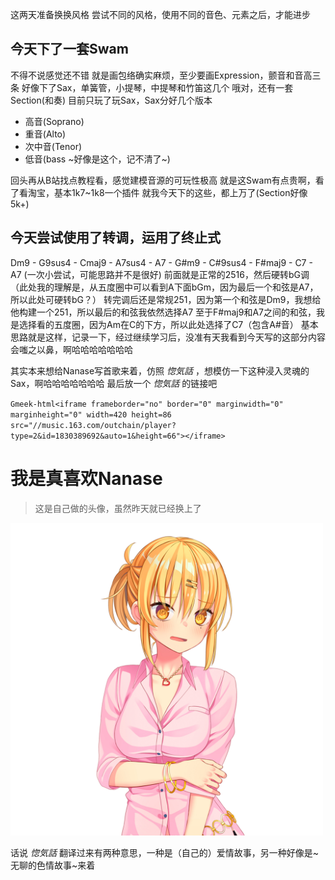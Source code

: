 这两天准备换换风格
尝试不同的风格，使用不同的音色、元素之后，才能进步

## 今天下了一套Swam
不得不说感觉还不错
就是画包络确实麻烦，至少要画Expression，颤音和音高三条
好像下了Sax，单簧管，小提琴，中提琴和竹笛这几个
哦对，还有一套Section(和奏)
目前只玩了玩Sax，Sax分好几个版本
- 高音(Soprano)
- 重音(Alto)
- 次中音(Tenor)
- 低音(bass ~好像是这个，记不清了~)

回头再从B站找点教程看，感觉建模音源的可玩性极高
就是这Swam有点贵啊，看了看淘宝，基本1k7~1k8一个插件
就我今天下的这些，都上万了(Section好像5k+)

## 今天尝试使用了转调，运用了终止式
Dm9 - G9sus4 - Cmaj9 - A7sus4 - A7 - G#m9 - C#9sus4 - F#maj9 - C7 - A7 (一次小尝试，可能思路并不是很好)
前面就是正常的2516，然后硬转bG调
（此处我的理解是，从五度圈中可以看到A下面bGm，因为最后一个和弦是A7，所以此处可硬转bG？）
转完调后还是常规251，因为第一个和弦是Dm9，我想给他构建一个251，所以最后的和弦我依然选择A7
至于F#maj9和A7之间的和弦，我是选择看的五度圈，因为Am在C的下方，所以此处选择了C7（包含A#音）
基本思路就是这样，记录一下，经过继续学习后，没准有天我看到今天写的这部分内容会嗤之以鼻，啊哈哈哈哈哈哈哈

其实本来想给Nanase写首歌来着，仿照 _惚気話_ ，想模仿一下这种浸入灵魂的Sax，啊哈哈哈哈哈哈哈
最后放一个 _惚気話_ 的链接吧

`Gmeek-html<iframe frameborder="no" border="0" marginwidth="0" marginheight="0" width=420 height=86 src="//music.163.com/outchain/player?type=2&id=1830389692&auto=1&height=66"></iframe>`

# 我是真喜欢Nanase

> 这是自己做的头像，虽然昨天就已经换上了

<img width="500" height="500" alt="Image" src="https://raw.githubusercontent.com/Nanananase/Nanananase.github.io/refs/heads/main/static/Nanase%20JPG.jpg" />

话说 _惚気話_ 翻译过来有两种意思，一种是（自己的）爱情故事，另一种好像是~无聊的色情故事~来着


